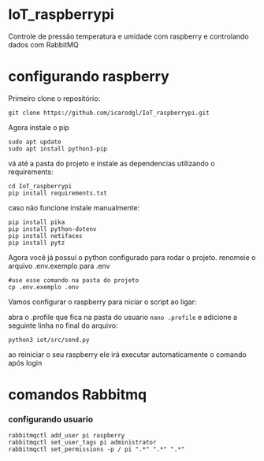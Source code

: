﻿# IoT_raspberrypi
Controle de pressão temperatura e umidade com raspberry e controlando dados com RabbitMQ



# configurando raspberry
Primeiro clone o repositório:
```shell
git clone https://github.com/icarodgl/IoT_raspberrypi.git
```
Agora instale o pip
```shell
sudo apt update
sudo apt install python3-pip
```

vá até a pasta do projeto e instale as dependencias utilizando o requirements:
```shell
cd IoT_raspberrypi
pip install requirements.txt
```
caso não funcione instale manualmente:
```shell
pip install pika
pip install python-dotenv
pip install netifaces
pip install pytz
```
Agora você já possui o python configurado para rodar o projeto.
renomeie o arquivo .env.exemplo para .env
````shell
#use esse comando na pasta do projeto
cp .env.exemplo .env
````
Vamos configurar o raspberry para niciar o script ao ligar:

abra o .profile que fica na pasta do usuario `nano .profile` e adicione a seguinte linha no final do arquivo:
````shell
python3 iot/src/send.py
````
ao reiniciar o seu raspberry ele irá executar automaticamente o comando após login


# comandos Rabbitmq

### configurando usuario
```shell
rabbitmqctl add_user pi raspberry
rabbitmqctl set_user_tags pi administrator
rabbitmqctl set_permissions -p / pi ".*" ".*" ".*"
```